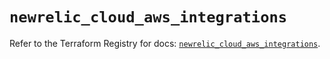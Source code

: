 # `newrelic_cloud_aws_integrations`

Refer to the Terraform Registry for docs: [`newrelic_cloud_aws_integrations`](https://registry.terraform.io/providers/newrelic/newrelic/3.28.1/docs/resources/cloud_aws_integrations).
